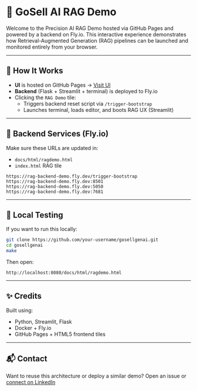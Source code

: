 
# 🧠 GoSell AI RAG Demo

Welcome to the Precision AI RAG Demo hosted via GitHub Pages and powered by a backend on Fly.io. This interactive experience demonstrates how Retrieval-Augmented Generation (RAG) pipelines can be launched and monitored entirely from your browser.

---

## 🚀 How It Works
- **UI** is hosted on GitHub Pages → [Visit UI](https://your-username.github.io/gosellgenai)
- **Backend** (Flask + Streamlit + terminal) is deployed to Fly.io
- Clicking the `RAG Demo` tile:
  - Triggers backend reset script via `/trigger-bootstrap`
  - Launches terminal, loads editor, and boots RAG UX (Streamlit)

---

## 🔄 Backend Services (Fly.io)
Make sure these URLs are updated in:
- `docs/html/ragdemo.html`
- `index.html` RAG tile

```
https://rag-backend-demo.fly.dev/trigger-bootstrap
https://rag-backend-demo.fly.dev:8501
https://rag-backend-demo.fly.dev:5050
https://rag-backend-demo.fly.dev:7681
```

---

## 🧪 Local Testing
If you want to run this locally:
```bash
git clone https://github.com/your-username/gosellgenai.git
cd gosellgenai
make
```
Then open:
```
http://localhost:8080/docs/html/ragdemo.html
```

---

## ✨ Credits
Built using:
- Python, Streamlit, Flask
- Docker + Fly.io
- GitHub Pages + HTML5 frontend tiles

---

## 📬 Contact
Want to reuse this architecture or deploy a similar demo? Open an issue or [connect on LinkedIn](https://www.linkedin.com/in/genaigeek/)
